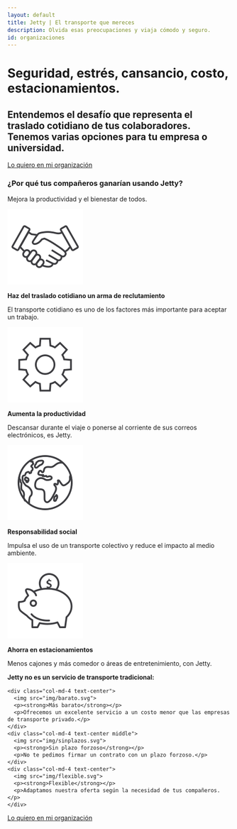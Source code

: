 ```yaml
---
layout: default
title: Jetty | El transporte que mereces
description: Olvida esas preocupaciones y viaja cómodo y seguro.
id: organizaciones
---
```


<div class="header-organizaciones">
  <div class="container header-content-organizaciones">
    <div class="row">
      <div class="col-md-8">
        <h1>Seguridad, estrés, cansancio, costo, estacionamientos.</h1>
        <h2>Entendemos el desafío que representa el traslado cotidiano de tus colaboradores. Tenemos varias opciones para tu empresa o universidad. </h2>
        <a href="https://cledestino.typeform.com/to/XE4Rwj" target="_blank" class="btn btn-default btn-gray">Lo quiero en mi organización </a>
      </div>
      <div class="col-md-4"></div>
    </div>
  </div>
</div>

<div class="container porque-content">
  <div class="row">
    <div class="col-md-12 text-center porque-title">
      <h3>¿Por qué tus compañeros ganarían usando Jetty? </h3>
      <p>Mejora la productividad y el bienestar de todos.</p>
    </div>
  </div>

  <div class="row cuatro-puntos">
    <div class="col-md-3 porque text-center">
      <img src="img/manos.svg">
      <p><strong>Haz del traslado cotidiano un arma de reclutamiento</strong></p>
      <p>El transporte cotidiano es uno de los factores más importante para aceptar un trabajo.</p>
    </div>
    <div class="col-md-3 porque text-center">
      <img src="img/engrane.svg">
      <p><strong>Aumenta la productividad</strong></p>
      <p>Descansar durante el viaje o ponerse al corriente de sus correos electrónicos, es Jetty.</p>
    </div>
    <div class="col-md-3 porque text-center">
      <img src="img/mundo.svg">
      <p><strong>Responsabilidad social</strong></p>
      <p>Impulsa el uso de un transporte colectivo y reduce el impacto al medio ambiente.</p>
    </div>
    <div class="col-md-3 porque text-center">
      <img src="img/alcancia.svg">
      <p><strong>Ahorra en estacionamientos</strong></p>
      <p>Menos cajones y más comedor o áreas de entretenimiento, con Jetty.</p>
    </div>
  </div>

  <div class="row tres-puntos">
    <div class="col-md-12 text-center tres-puntos-title">
      <p><strong>Jetty no es un servicio de transporte tradicional:</strong></p>
    </div>

    <div class="col-md-4 text-center">
      <img src="img/barato.svg">
      <p><strong>Más barato</strong></p>
      <p>Ofrecemos un excelente servicio a un costo menor que las empresas de transporte privado.</p>
    </div>
    <div class="col-md-4 text-center middle">
      <img src="img/sinplazos.svg">
      <p><strong>Sin plazo forzoso</strong></p>
      <p>No te pedimos firmar un contrato con un plazo forzoso.</p>
    </div>
    <div class="col-md-4 text-center">
      <img src="img/flexible.svg">
      <p><strong>Flexible</strong></p>
      <p>Adaptamos nuestra oferta según la necesidad de tus compañeros.</p>
    </div>
  </div>

  <div class="row tres-puntos">
    <div class="col-md-12 text-center">
      <a href="https://cledestino.typeform.com/to/XE4Rwj" target="_blank" class="btn btn-default btn-gray">Lo quiero en mi organización </a>
    </div>
  </div>
</div>